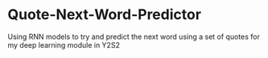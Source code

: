 # Quote-Next-Word-Predictor
Using RNN models to try and predict the next word using a set of quotes for my deep learning module in Y2S2
